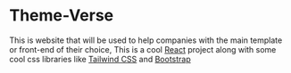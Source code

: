 # Theme-Verse
This is website that will be used to help companies with the main template or front-end of their choice, This is a cool [React](https://react.dev) project along with some cool css libraries like [Tailwind CSS](https://tailwindcss.com) and [Bootstrap](https://getbootstrap.com) 
